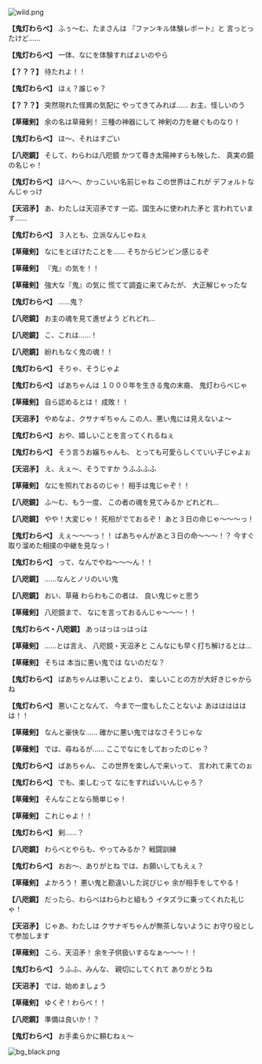 
![wild.png](../images/backgrounds/wild.png)

**【鬼灯わらべ】**
ふぅ～む、たまさんは
『ファンキル体験レポート』と
言っとったけど……

**【鬼灯わらべ】**
一体、なにを体験すればよいのやら

**【？？？】**
待たれよ！！

**【鬼灯わらべ】**
ほぇ？誰じゃ？

**【？？？】**
突然現れた怪異の気配に
やってきてみれば……
お主、怪しいのう

**【草薙剣】**
余の名は草薙剣！
三種の神器にして
神剣の力を継ぐものなり！

**【鬼灯わらべ】**
ほ～、それはすごい

**【八咫鏡】**
そして、わらわは八咫鏡
かつて尊き太陽神すらも映した、
真実の鏡の名じゃ！

**【鬼灯わらべ】**
ほへ～、かっこいい名前じゃね
この世界はこれが
デフォルトなんじゃっけ

**【天沼矛】**
あ、わたしは天沼矛です
一応、国生みに使われた矛と
言われています……

**【鬼灯わらべ】**
３人とも、立派なんじゃねぇ

**【草薙剣】**
なにをとぼけたことを……
そちからビンビン感じるぞ

**【草薙剣】**
『鬼』の気を！！

**【草薙剣】**
強大な『鬼』の気に
慌てて調査に来てみたが、
大正解じゃったな

**【鬼灯わらべ】**
……鬼？

**【八咫鏡】**
お主の魂を見て進ぜよう
どれどれ…

**【八咫鏡】**
こ、これは……！

**【八咫鏡】**
紛れもなく鬼の魂！！

**【鬼灯わらべ】**
そりゃ、そうじゃよ

**【鬼灯わらべ】**
ばあちゃんは
１０００年を生きる鬼の末裔、
鬼灯わらべじゃ

**【草薙剣】**
自ら認めるとは！
成敗！！

**【天沼矛】**
やめなよ、クサナギちゃん
この人、悪い鬼には見えないよ～

**【鬼灯わらべ】**
おや、嬉しいことを言ってくれるねぇ

**【鬼灯わらべ】**
そう言うお嬢ちゃんも、
とっても可愛らしくていい子じゃよぉ

**【天沼矛】**
え、えぇ～、そうですか
うふふふふ

**【草薙剣】**
なにを照れておるのじゃ！
相手は鬼じゃぞ！！

**【八咫鏡】**
ふ～む、もう一度、
この者の魂を見てみるか
どれどれ…

**【八咫鏡】**
やや！大変じゃ！
死相がでておるぞ！
あと３日の命じゃ～～～っ！

**【鬼灯わらべ】**
えぇ～～～っ！！
ばあちゃんがあと３日の命～～～！？
今すぐ取り溜めた相撲の中継を見なっ！

**【鬼灯わらべ】**
って、なんでやね～～～ん！！

**【八咫鏡】**
……なんとノリのいい鬼

**【八咫鏡】**
おい、草薙
わらわもこの者は、
良い鬼じゃと思う

**【草薙剣】**
八咫鏡まで、
なにを言っておるんじゃ～～～！！

**【鬼灯わらべ・八咫鏡】**
あっはっはっはっは

**【草薙剣】**
……とは言え、
八咫鏡・天沼矛と
こんなにも早く打ち解けるとは…

**【草薙剣】**
そちは
本当に悪い鬼では
ないのだな？

**【鬼灯わらべ】**
ばあちゃんは悪いことより、
楽しいことの方が大好きじゃからね

**【鬼灯わらべ】**
悪いことなんて、
今まで一度もしたことないよ
あはははははは！！

**【草薙剣】**
なんと豪快な……
確かに悪い鬼ではなさそうじゃな

**【草薙剣】**
では、尋ねるが……
ここでなにをしておったのじゃ？

**【鬼灯わらべ】**
ばあちゃん、
この世界を楽しんで来いって、
言われて来てのぉ

**【鬼灯わらべ】**
でも、楽しむって
なにをすればいいんじゃろ？

**【草薙剣】**
そんなことなら簡単じゃ！

**【草薙剣】**
これじゃよ！！

**【鬼灯わらべ】**
剣……？

**【八咫鏡】**
わらべとやらも、やってみるか？
戦闘訓練

**【鬼灯わらべ】**
おお～、ありがとね
では、お願いしてもえぇ？

**【草薙剣】**
よかろう！
悪い鬼と勘違いした詫びじゃ
余が相手をしてやる！

**【八咫鏡】**
だったら、わらべはわらわと組もう
イタズラに乗ってくれた礼じゃ！

**【天沼矛】**
じゃあ、わたしは
クサナギちゃんが無茶しないように
お守り役として参加します

**【草薙剣】**
こら、天沼矛！
余を子供扱いするなぁ～～～！！

**【鬼灯わらべ】**
うふふ、みんな、
親切にしてくれて
ありがとうね

**【天沼矛】**
では、始めましょう

**【草薙剣】**
ゆくぞ！わらべ！！

**【八咫鏡】**
準備は良いか！？

**【鬼灯わらべ】**
お手柔らかに頼むねぇ～

![bg_black.png](../images/backgrounds/bg_black.png)
